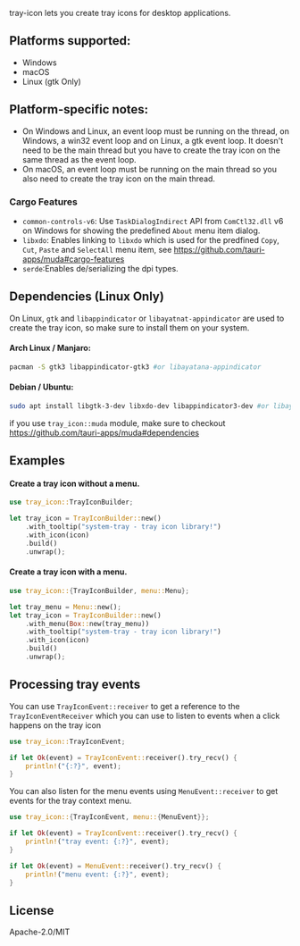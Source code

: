 tray-icon lets you create tray icons for desktop applications.

## Platforms supported:

- Windows
- macOS
- Linux (gtk Only)

## Platform-specific notes:

- On Windows and Linux, an event loop must be running on the thread, on Windows, a win32 event loop and on Linux, a gtk event loop. It doesn't need to be the main thread but you have to create the tray icon on the same thread as the event loop.
- On macOS, an event loop must be running on the main thread so you also need to create the tray icon on the main thread.

### Cargo Features

- `common-controls-v6`: Use `TaskDialogIndirect` API from `ComCtl32.dll` v6 on Windows for showing the predefined `About` menu item dialog.
- `libxdo`: Enables linking to `libxdo` which is used for the predfined `Copy`, `Cut`, `Paste` and `SelectAll` menu item, see https://github.com/tauri-apps/muda#cargo-features
- `serde`:Enables de/serializing the dpi types.

## Dependencies (Linux Only)

On Linux, `gtk` and `libappindicator` or `libayatnat-appindicator` are used to create the tray icon, so make sure to install them on your system.

#### Arch Linux / Manjaro:

```sh
pacman -S gtk3 libappindicator-gtk3 #or libayatana-appindicator
```

#### Debian / Ubuntu:

```sh
sudo apt install libgtk-3-dev libxdo-dev libappindicator3-dev #or libayatana-appindicator3-dev
```

if you use `tray_icon::muda` module, make sure to checkout https://github.com/tauri-apps/muda#dependencies

## Examples

#### Create a tray icon without a menu.

```rs
use tray_icon::TrayIconBuilder;

let tray_icon = TrayIconBuilder::new()
    .with_tooltip("system-tray - tray icon library!")
    .with_icon(icon)
    .build()
    .unwrap();
```

#### Create a tray icon with a menu.

```rs
use tray_icon::{TrayIconBuilder, menu::Menu};

let tray_menu = Menu::new();
let tray_icon = TrayIconBuilder::new()
    .with_menu(Box::new(tray_menu))
    .with_tooltip("system-tray - tray icon library!")
    .with_icon(icon)
    .build()
    .unwrap();
```

## Processing tray events

You can use `TrayIconEvent::receiver` to get a reference to the `TrayIconEventReceiver`
which you can use to listen to events when a click happens on the tray icon

```rs
use tray_icon::TrayIconEvent;

if let Ok(event) = TrayIconEvent::receiver().try_recv() {
    println!("{:?}", event);
}
```

You can also listen for the menu events using `MenuEvent::receiver` to get events for the tray context menu.

```rs
use tray_icon::{TrayIconEvent, menu::{MenuEvent}};

if let Ok(event) = TrayIconEvent::receiver().try_recv() {
    println!("tray event: {:?}", event);
}

if let Ok(event) = MenuEvent::receiver().try_recv() {
    println!("menu event: {:?}", event);
}
```

## License

Apache-2.0/MIT
